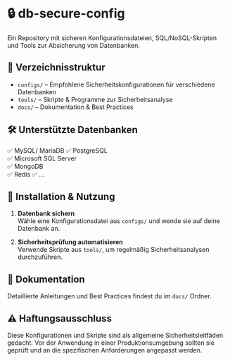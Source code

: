 # 🔒 db-secure-config

Ein Repository mit sicheren Konfigurationsdateien, SQL/NoSQL-Skripten und Tools zur Absicherung von Datenbanken.

## 📁 Verzeichnisstruktur
- `configs/` – Empfohlene Sicherheitskonfigurationen für verschiedene Datenbanken
- `tools/` – Skripte & Programme zur Sicherheitsanalyse
- `docs/` – Dokumentation & Best Practices

## 🛠 Unterstützte Datenbanken
✅ MySQL/ MariaDB
✅ PostgreSQL  
✅ Microsoft SQL Server  
✅ MongoDB  
✅ Redis
✅ ...

## 🔧 Installation & Nutzung
1. **Datenbank sichern**  
   Wähle eine Konfigurationsdatei aus `configs/` und wende sie auf deine Datenbank an.

2. **Sicherheitsprüfung automatisieren**  
   Verwende Skripte aus `tools/`, um regelmäßig Sicherheitsanalysen durchzuführen.

## 📖 Dokumentation
Detaillierte Anleitungen und Best Practices findest du im `docs/` Ordner.

## ⚠️ Haftungsausschluss
Diese Konfigurationen und Skripte sind als allgemeine Sicherheitsleitfäden gedacht. Vor der Anwendung in einer Produktionsumgebung sollten sie geprüft und an die spezifischen Anforderungen angepasst werden.
